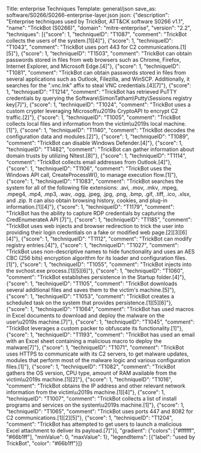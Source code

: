 Title: enterprise Techniques
Template: general/json
save_as: software/S0266/S0266-enterprise-layer.json
json: {"description": "Enterprise techniques used by TrickBot, ATT&CK software S0266 v1.1", "name": "TrickBot (S0266)", "domain": "mitre-enterprise", "version": "2.2", "techniques": [{"score": 1, "techniqueID": "T1087", "comment": "TrickBot collects the users of the system.[1][4]"}, {"score": 1, "techniqueID": "T1043", "comment": "TrickBot uses port 443 for C2 communications.[1][5]"}, {"score": 1, "techniqueID": "T1503", "comment": "TrickBot can obtain passwords stored in files from web browsers such as Chrome, Firefox, Internet Explorer, and Microsoft Edge.[4]"}, {"score": 1, "techniqueID": "T1081", "comment": "TrickBot can obtain passwords stored in files from several applications such as Outlook, Filezilla, and WinSCP. Additionally, it searches for the \".vnc.lnk\" affix to steal VNC credentials.[4][7]"}, {"score": 1, "techniqueID": "T1214", "comment": "TrickBot has retrieved PuTTY credentials by querying the Software\\SimonTatham\\Putty\\Sessions registry key[7]"}, {"score": 1, "techniqueID": "T1024", "comment": "TrickBot uses a custom crypter leveraging Microsoft\u2019s CryptoAPI to encrypt C2 traffic.[2]"}, {"score": 1, "techniqueID": "T1005", "comment": "TrickBot collects local files and information from the victim\u2019s local machine.[1]"}, {"score": 1, "techniqueID": "T1140", "comment": "TrickBot decodes the configuration data and modules.[2]"}, {"score": 1, "techniqueID": "T1089", "comment": "TrickBot can disable Windows Defender.[4]"}, {"score": 1, "techniqueID": "T1482", "comment": "TrickBot can gather information about domain trusts by utilizing Nltest.[8]"}, {"score": 1, "techniqueID": "T1114", "comment": "TrickBot collects email addresses from Outlook.[4]"}, {"score": 1, "techniqueID": "T1106", "comment": "TrickBot uses the Windows API call, CreateProcessW(), to manage execution flow.[1]"}, {"score": 1, "techniqueID": "T1083", "comment": "TrickBot searches the system for all of the following file extensions: .avi, .mov, .mkv, .mpeg, .mpeg4, .mp4, .mp3, .wav, .ogg, .jpeg, .jpg, .png, .bmp, .gif, .tiff, .ico, .xlsx, and .zip. It can also obtain browsing history, cookies, and plug-in information.[1][4]"}, {"score": 1, "techniqueID": "T1179", "comment": "TrickBot has the ability to capture RDP credentials by capturing the CredEnumerateA API [7]"}, {"score": 1, "techniqueID": "T1185", "comment": "TrickBot uses web injects and browser redirection to trick the user into providing their login credentials on a fake or modified web page.[2][3][6][4]"}, {"score": 1, "techniqueID": "T1112", "comment": "TrickBot can modify registry entries.[4]"}, {"score": 1, "techniqueID": "T1027", "comment": "TrickBot uses non-descriptive names to hide functionality and uses an AES CBC (256 bits) encryption algorithm for its loader and configuration files.[1]"}, {"score": 1, "techniqueID": "T1055", "comment": "TrickBot injects into the svchost.exe process.[1][5][6]"}, {"score": 1, "techniqueID": "T1060", "comment": "TrickBot establishes persistence in the Startup folder.[4]"}, {"score": 1, "techniqueID": "T1105", "comment": "TrickBot downloads several additional files and saves them to the victim's machine.[5]"}, {"score": 1, "techniqueID": "T1053", "comment": "TrickBot creates a scheduled task on the system that provides persistence.[1][5][6]"}, {"score": 1, "techniqueID": "T1064", "comment": "TrickBot has used macros in Excel documents to download and deploy the malware on the user\u2019s machine.[7]"}, {"score": 1, "techniqueID": "T1045", "comment": "TrickBot leverages a custom packer to obfuscate its functionality.[1]"}, {"score": 1, "techniqueID": "T1193", "comment": "TrickBot has used an email with an Excel sheet containing a malicious macro to deploy the malware[7]"}, {"score": 1, "techniqueID": "T1071", "comment": "TrickBot uses HTTPS to communicate with its C2 servers, to get malware updates, modules that perform most of the malware logic and various configuration files.[1]"}, {"score": 1, "techniqueID": "T1082", "comment": "TrickBot gathers the OS version, CPU type, amount of RAM available from the victim\u2019s machine.[1][2]"}, {"score": 1, "techniqueID": "T1016", "comment": "TrickBot obtains the IP address and other relevant network information from the victim\u2019s machine.[1][4]"}, {"score": 1, "techniqueID": "T1007", "comment": "TrickBot collects a list of install programs and services on the system\u2019s machine.[1]"}, {"score": 1, "techniqueID": "T1065", "comment": "TrickBot uses ports 447 and 8082 for C2 communications.[1][2][5]"}, {"score": 1, "techniqueID": "T1204", "comment": "TrickBot has attempted to get users to launch a malicious Excel attachment to deliver its payload.[7]"}], "gradient": {"colors": ["#ffffff", "#66b1ff"], "minValue": 0, "maxValue": 1}, "legendItems": [{"label": "used by TrickBot", "color": "#66b1ff"}]}